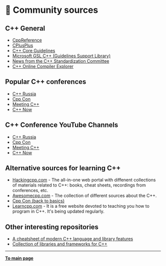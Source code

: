 # :gem: Community sources

## C++ General

- [CppReference](https://en.cppreference.com)
- [CPlusPlus](https://www.cplusplus.com/reference)
- [C++ Core Guidelines](https://isocpp.github.io/CppCoreGuidelines/CppCoreGuidelines)
- [Microsoft GSL C++ (Guidelines Support Library)](https://github.com/microsoft/GSL)
- [News from the C++ Standardization Committee](https://isocpp.org/)
- [C++ Online Compiler Explorer](https://gcc.godbolt.org)

## Popular C++ conferences 

- [C++ Russia](https://cppconf.ru/en)
- [Cpp Con](https://cppcon.org/)
- [Meeting C++](https://meetingcpp.com/)
- [C++ Now](https://cppnow.org/)

## C++ Conference YouTube Channels

- [C++ Russia](https://www.youtube.com/channel/UCJ9v015sPgEi0jJXe_zanjA)
- [Cpp Con](https://www.youtube.com/user/CppCon)
- [Meeting C++](https://www.youtube.com/user/MeetingCPP)
- [C++ Now](https://www.youtube.com/user/BoostCon)

## Alternative sources for learning C++

- [Hackingcpp.com](https://hackingcpp.com/index.html) - The all-in-one web portal with diffenent collections of materials related to C++: books, cheat sheets, recordings from conferences, etc.
- [Awesomecpp.com](https://awesomecpp.com) - The collection of different sources about the C++. 
- [Cpp Con (back to basics)](https://www.youtube.com/playlist?list=PLHTh1InhhwT5o3GwbFYy3sR7HDNRA353e)
- [Learncpp.com](https://www.learncpp.com/) - It is a free website devoted to teaching you how to program in C++. It's being updated regularly.

## Other interesting repositories

- [A cheatsheet of modern C++ language and library features](https://github.com/AnthonyCalandra/modern-cpp-features)
- [Collection of libraries and frameworks for C++ ](https://github.com/fffaraz/awesome-cpp)

---

[**To main page**](../README.md)
